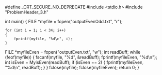 #define _CRT_SECURE_NO_DEPRECATE
#include <stdio.h>
#include "ProblemHeader_3.h"

int main()
{
	FILE *myfile = fopen("outputEvenOdd.txt", "r");
	
	
	for (int i = 1; i < 34; i++)
	{
		fprintf(myfile, "%d\n", i);
	}
FILE *myfileEven = fopen("outputEven.txt", "w");
	int readBuff;
	while (feof(myfile))
	{
		fscanf(myfile, "%d", &readBuff);
		fprintf(myfileEven, "%d\n");
		int isEven = MyisEven(readBuff);
		if (isEven == 2)
		{
			fprintf(myfileEven, "%d\n", readBuff);
		}
	}
	fclose(myfile);
	fclose(myfileEven);
	return 0;
}

